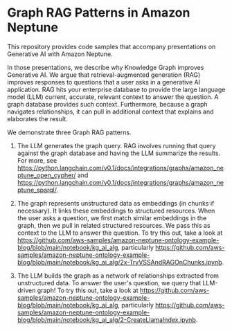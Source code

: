 # Graph RAG Patterns in Amazon Neptune
This repository provides code samples that accompany presentations on Generative AI with Amazon Neptune. 

In those presentations, we describe why Knowledge Graph improves Generative AI. We argue that retrieval-augmented generation (RAG) improves responses to questions that a user asks in a generative AI application. RAG hits your enterprise database to provide the large language model (LLM) current, accurate, relevant context to answer the question. A graph database provides such context. Furthermore, because a graph navigates relationships, it can pull in additional context that explains and elaborates the result. 

We demonstrate three Graph RAG patterns. 

1. The LLM generates the graph query. RAG involves running that query against the graph database and having the LLM summarize the results. For more, see <https://python.langchain.com/v0.1/docs/integrations/graphs/amazon_neptune_open_cypher/> and <https://python.langchain.com/v0.1/docs/integrations/graphs/amazon_neptune_sparql/>.

2. The graph represents unstructured data as embeddings (in chunks if necessary). It links these embeddings to structured resources. When the user asks a question, we first match similar embeddings in the graph, then we pull in related structured resources. We pass this as context to the LLM to answer the question. To try this out, take a look at <https://github.com/aws-samples/amazon-neptune-ontology-example-blog/blob/main/notebook/kg_ai_alg>, particularly <https://github.com/aws-samples/amazon-neptune-ontology-example-blog/blob/main/notebook/kg_ai_alg/2x-TryVSSAndRAGOnChunks.ipynb>.

3. The LLM builds the graph as a network of relationships extracted from unstructured data. To answer the user's question, we query that LLM-driven graph! To try this out, take a look at <https://github.com/aws-samples/amazon-neptune-ontology-example-blog/blob/main/notebook/kg_ai_alg>, particularly <https://github.com/aws-samples/amazon-neptune-ontology-example-blog/blob/main/notebook/kg_ai_alg/2-CreateLlamaIndex.ipynb>.
